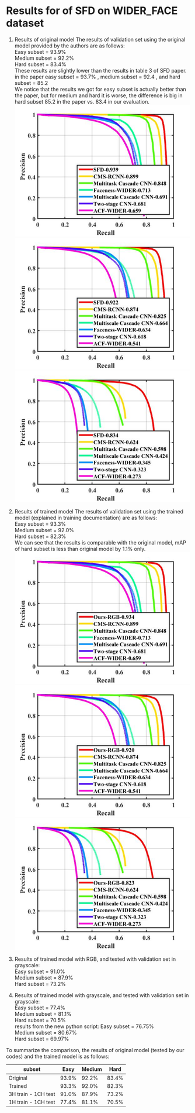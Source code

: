 # Results for of SFD on WIDER_FACE dataset
1. Results of original model
The results of validation set using the original model provided by the authors are as follows: <br />
Easy subset = 93.9%    <br />
Medium subset = 92.2%  <br />
Hard subset = 83.4%    <br />
These results are slightly lower than the results in table 3 of SFD paper. in the paper easy subset = 93.7%  , medium subset = 92.4 , and hard subset = 85.2 <br />
We notice that the results we got for easy subset is actually better than the paper, but for medium and hard it is worse, the difference is big in hard subset 85.2 in the paper vs. 83.4 in our evaluation. 
![Alt text](assets/SFD-orig-easy.jpg)
![Alt text](assets/SFD_orig_medium.jpg)
![Alt text](assets/SFD_orig_hard.jpg)

2. Results of trained model
The results of validation set using the trained model (explained in training documentation) are as follows: <br />
Easy subset = 93.3%    <br />
Medium subset = 92.0%  <br />
Hard subset = 82.3%    <br />
We can see that the results is comparable with the original model, mAP of hard subset is less than original model by 1.1% only.  
![Alt text](assets/SFD-Ours-RGB-easy.jpg)
![Alt text](assets/SFD-Ours-RGB-medium.jpg)
![Alt text](assets/SFD-Ours-RGB-hard.jpg)

3. Results of trained model with RGB, and tested with validation set in grayscale: <br />
Easy subset = 91.0%    <br />
Medium subset = 87.9%  <br />
Hard subset = 73.2%    <br />

4. Results of trained model with grayscale, and tested with validation set in grayscale: <br />
Easy subset =  77.4%   <br />
Medium subset = 81.1%  <br />
Hard subset =  70.5%   <br />
results from the new python script:
Easy subset =   76.75%   <br />
Medium subset = 80.67%  <br />
Hard subset =   69.97%   <br />

To summarize the comparison, the results of original model (tested by our codes) and the trained model is as follows: <br />

| subset   | Easy  | Medium | Hard  |
|----------|-------|--------|-------|
| Original | 93.9% | 92.2%  | 83.4% |
| Trained  | 93.3% | 92.0%  | 82.3% |
| 3H train - 1CH test  | 91.0% | 87.9%  | 73.2% |
| 1H train - 1CH test  | 77.4% | 81.1%  | 70.5% |



